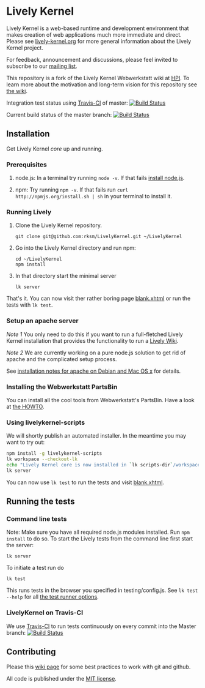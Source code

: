 # Lively Kernel

Lively Kernel is a web-based runtime and development environment that makes creation of web applications much more immediate and direct. Please see [lively-kernel.org](http://lively-kernel.org/) for more general information about the Lively Kernel project.

For feedback, announcement and discussions, please feel invited to subscribe to our [mailing list](http://lively-kernel.org/list/index.html).

This repository is a fork of the Lively Kernel Webwerkstatt wiki at [HPI](http://www.lively-kernel.org/repository/webwerkstatt/). To learn more about the motivation and long-term vision for this repository see [the wiki](https://github.com/rksm/LivelyKernel/wiki/Repository-Purpose).

Integration test status using [Travis-CI](http://www.travis-ci.org) of master: [![Build Status](https://secure.travis-ci.org/rksm/LivelyKernel.png)](http://travis-ci.org/rksm/LivelyKernel)

Current build status of the master branch: [![Build Status](https://secure.travis-ci.org/rksm/LivelyKernel.png?branch=master)](http://travis-ci.org/rksm/LivelyKernel)

## Installation

Get Lively Kernel *core* up and running.

### Prerequisites

1. node.js: In a terminal try running `node -v`. If that fails [install node.js](http://nodejs.org/#download).

2. npm: Try running `npm -v`. If that fails run `curl http://npmjs.org/install.sh | sh` in your terminal to install it.

### Running Lively

1. Clone the Lively Kernel repository.

    ```
    git clone git@github.com:rksm/LivelyKernel.git ~/LivelyKernel
    ```

2. Go into the Lively Kernel directory and run npm:

    ```
    cd ~/LivelyKernel
    npm install
    ```

3. In that directory start the minimal server

    ```
    lk server
    ```


That's it. You can now visit ther rather boring page [blank.xhtml](http://localhost:9001/blank.xhtml) or run the tests with `lk test`.


### Setup an apache server

*Note 1* You only need to do this if you want to run a full-fletched Lively Kernel installation that provides the functionality to run a [Lively Wiki](http://www.hpi.uni-potsdam.de/hirschfeld/projects/livelywiki/index.html).

*Note 2* We are currently working on a pure node.js solution to get rid of apache and the complicated setup process.

See [installation notes for apache on Debian and Mac OS x](https://github.com/rksm/LivelyKernel/wiki/Lively-kernel-installation-on-debian-and-mac-os-x) for details.


### Installing the Webwerkstatt PartsBin

You can install all the cool tools from Webwerkstatt's PartsBin. Have a look at [the HOWTO](https://github.com/rksm/LivelyKernel/wiki/How-to-make-PartsBin-work).


### Using livelykernel-scripts

We will shortly publish an automated installer. In the meantime you may want to try out:

```sh
npm install -g livelykernel-scripts
lk workspace --checkout-lk
echo "Lively Kernel core is now installed in `lk scripts-dir`/workspace/lk/"
lk server
```

You can now use `lk test` to run the tests and visit [blank.xhtml](http://localhost:9001/blank.xhtml).

## Running the tests

### Command line tests

Note: Make sure you have all required node.js modules installed. Run `npm install` to do so.
To start the Lively tests from the command line first start the server:

    lk server

To initiate a test run do

    lk test

This runs tests in the browser you specified in testing/config.js. See `lk test --help` for all [the test runner options](https://github.com/rksm/LivelyKernel/wiki/Lk-script-test).


### LivelyKernel on Travis-CI

We use [Travis-CI](http://www.travis-ci.org) to run tests continuously on every commit into the Master branch:
[![Build Status](https://secure.travis-ci.org/rksm/LivelyKernel.png?branch=master)](http://travis-ci.org/rksm/LivelyKernel)


## Contributing

Please this [wiki page](https://github.com/rksm/LivelyKernel/wiki/Git-Github-Hints) for some best practices to work with git and github.

All code is published under the [MIT license](https://github.com/rksm/LivelyKernel/blob/master/LICENSE).
